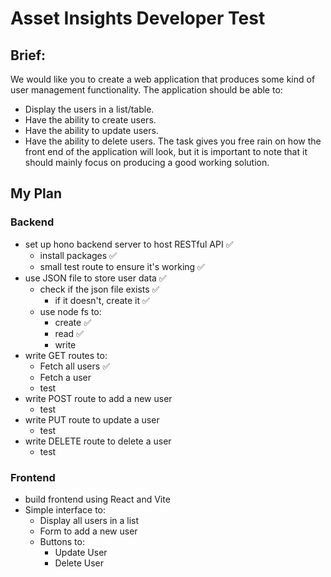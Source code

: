 # Asset Insights Developer Test

## Brief:

We would like you to create a web application that produces some kind of user management functionality. The application should be able to:

- Display the users in a list/table.
- Have the ability to create users.
- Have the ability to update users.
- Have the ability to delete users. The task gives you free rain on how the front end of the application will look, but it is important to note that it should mainly focus on producing a good working solution.

## My Plan

### Backend

- set up hono backend server to host RESTful API ✅
  - install packages ✅
  - small test route to ensure it's working ✅
- use JSON file to store user data ✅
  - check if the json file exists ✅
    - if it doesn't, create it ✅
  - use node fs to:
    - create ✅
    - read ✅
    - write
- write GET routes to:
  - Fetch all users ✅
  - Fetch a user
  - test
- write POST route to add a new user
  - test
- write PUT route to update a user
  - test
- write DELETE route to delete a user
  - test

### Frontend

- build frontend using React and Vite
- Simple interface to:
  - Display all users in a list
  - Form to add a new user
  - Buttons to:
    - Update User
    - Delete User
